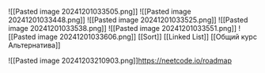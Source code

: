 ![[Pasted image 20241201033505.png]]
![[Pasted image 20241201033448.png]]
![[Pasted image 20241201033525.png]]
![[Pasted image 20241201033538.png]]
![[Pasted image 20241201033551.png]]
![[Pasted image 20241201033606.png]]
[[Sort]]
[[Linked List]]
[[Общий курс Альтернатива]]


![[Pasted image 20241203210903.png]]https://neetcode.io/roadmap